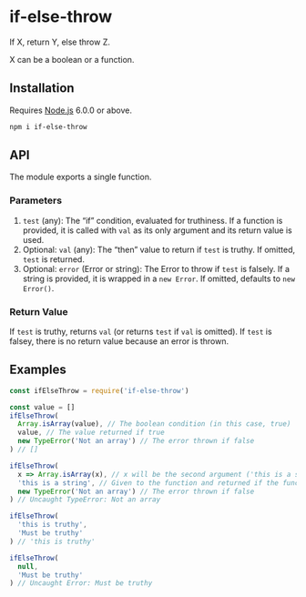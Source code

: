 # if-else-throw

If X, return Y, else throw Z.

X can be a boolean or a function.

## Installation

Requires [Node.js](https://nodejs.org/) 6.0.0 or above.

```bash
npm i if-else-throw
```

## API

The module exports a single function.

### Parameters

1. `test` (any): The “if” condition, evaluated for truthiness. If a function is provided, it is called with `val` as its only argument and its return value is used.
2. Optional: `val` (any): The “then” value to return if `test` is truthy. If omitted, `test` is returned.
3. Optional: `error` (Error or string): The Error to throw if `test` is falsely. If a string is provided, it is wrapped in a `new Error`. If omitted, defaults to `new Error()`.

### Return Value

If `test` is truthy, returns `val` (or returns `test` if `val` is omitted). If `test` is falsey, there is no return value because an error is thrown.

## Examples

```javascript
const ifElseThrow = require('if-else-throw')

const value = []
ifElseThrow(
  Array.isArray(value), // The boolean condition (in this case, true)
  value, // The value returned if true
  new TypeError('Not an array') // The error thrown if false
) // []

ifElseThrow(
  x => Array.isArray(x), // x will be the second argument ('this is a string')
  'this is a string', // Given to the function and returned if the function returns true
  new TypeError('Not an array') // The error thrown if false
) // Uncaught TypeError: Not an array

ifElseThrow(
  'this is truthy',
  'Must be truthy'
) // 'this is truthy'

ifElseThrow(
  null,
  'Must be truthy'
) // Uncaught Error: Must be truthy
```
